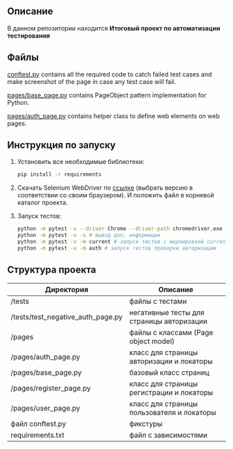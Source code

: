 Описание
------------
В данном репозитории находится **Итоговый проект по автоматизации тестирования**



Файлы
-----

[conftest.py](conftest.py) contains all the required code to catch failed test cases and make screenshot
of the page in case any test case will fail.

[pages/base_page.py](pages/base_page.py) contains PageObject pattern implementation for Python.

[pages/auth_page.py](pages/auth_page.py) contains helper class to define web elements on web pages.



Инструкция по запуску
----------------

1) Установить все необходимые библиотеки:

    ```bash
    pip install -r requirements
    ```

2) Скачать Selenium WebDriver по [ссылке](https://chromedriver.chromium.org/downloads) (выбрать версию в соответствии со
   своим браузером). И положить файл в корневой каталог проекта.

3) Запуск тестов:

    ```bash
    python -m pytest -v --driver Chrome --driver-path chromedriver.exe tests/*
    python -m pytest -v -s # вывод доп. информации
    python -m pytest -v -m current # запуск тестов с маркировкой current
    python -m pytest -v -m auth # запуск тестов проверки авторизации
    ```

Структура проекта
----------------

| Директория                        | Описание                                                 |
|-----------------------------------|----------------------------------------------------------|
| /tests                            | файлы с тестами                                          |
| /tests/test_negative_auth_page.py | негативные тесты для страницы авторизации                |
| /pages                            | файлы с классами (Page object model)                     |
| /pages/auth_page.py               | класс для страницы авторизации  и локаторы               |
| /pages/base_page.py               | базовый класс страниц                                    |
| /pages/register_page.py           | класс для страницы регистрации и локаторы                |
| /pages/user_page.py               | класс для страницы пользователя и локаторы               |
| файл conftest.py                  | фикстуры                                                 |
| requirements.txt                  | файл с зависимостями                                     |




